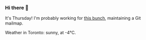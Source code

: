 ### Hi there :wave:

It's Thursday! I'm probably working for [this bunch](https://github.com/kohofinancial), maintaining a Git mailmap.

Weather in Toronto: sunny, at -4°C.
